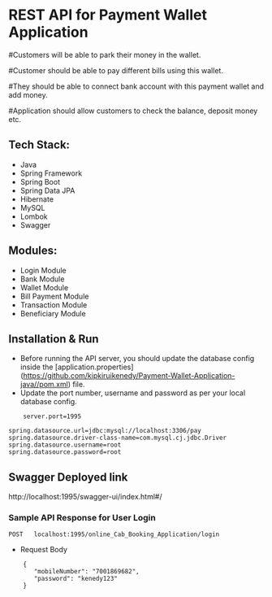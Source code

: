 
# REST API for Payment Wallet Application


#Customers will be able to park their money in the wallet.

#Customer should be able to pay different bills using this wallet.

#They should be able to connect bank account with this payment wallet and add money. 

#Application should allow customers to check the balance, deposit money etc.

## Tech Stack:

* Java
* Spring Framework
* Spring Boot
* Spring Data JPA
* Hibernate
* MySQL
* Lombok
* Swagger

## Modules:
	
* Login Module
* Bank Module
* Wallet Module
* Bill Payment Module
* Transaction Module
* Beneficiary Module

## Installation & Run

* Before running the API server, you should update the database config inside the [application.properties]
(https://github.com/kipkiruikenedy/Payment-Wallet-Application-java//pom.xml) file.
* Update the port number, username and password as per your local database config.

```
    server.port=1995

spring.datasource.url=jdbc:mysql://localhost:3306/pay
spring.datasource.driver-class-name=com.mysql.cj.jdbc.Driver
spring.datasource.username=root
spring.datasource.password=root

```

## Swagger Deployed link
http://localhost:1995/swagger-ui/index.html#/

### Sample API Response for User Login

`POST   localhost:1995/online_Cab_Booking_Application/login`

* Request Body

```
    {
       "mobileNumber": "7001869682",
       "password": "kenedy123"
    }
    
  
    
```










